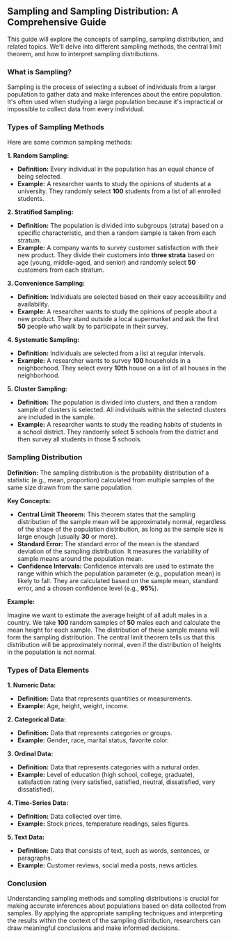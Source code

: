## Sampling and Sampling Distribution: A Comprehensive Guide

This guide will explore the concepts of sampling, sampling distribution, and related topics. We'll delve into different sampling methods, the central limit theorem, and how to interpret sampling distributions.

### What is Sampling?

Sampling is the process of selecting a subset of individuals from a larger population to gather data and make inferences about the entire population. It's often used when studying a large population because it's impractical or impossible to collect data from every individual.

### Types of Sampling Methods

Here are some common sampling methods:

**1. Random Sampling:**

* **Definition:** Every individual in the population has an equal chance of being selected.
* **Example:**  A researcher wants to study the opinions of students at a university. They randomly select **100** students from a list of all enrolled students.

**2. Stratified Sampling:**

* **Definition:** The population is divided into subgroups (strata) based on a specific characteristic, and then a random sample is taken from each stratum.
* **Example:** A company wants to survey customer satisfaction with their new product. They divide their customers into **three strata** based on age (young, middle-aged, and senior) and randomly select **50** customers from each stratum.

**3. Convenience Sampling:**

* **Definition:** Individuals are selected based on their easy accessibility and availability.
* **Example:** A researcher wants to study the opinions of people about a new product. They stand outside a local supermarket and ask the first **50** people who walk by to participate in their survey.

**4. Systematic Sampling:**

* **Definition:** Individuals are selected from a list at regular intervals.
* **Example:** A researcher wants to survey **100** households in a neighborhood. They select every **10th** house on a list of all houses in the neighborhood.

**5. Cluster Sampling:**

* **Definition:** The population is divided into clusters, and then a random sample of clusters is selected. All individuals within the selected clusters are included in the sample.
* **Example:** A researcher wants to study the reading habits of students in a school district. They randomly select **5** schools from the district and then survey all students in those **5** schools.

### Sampling Distribution

**Definition:** The sampling distribution is the probability distribution of a statistic (e.g., mean, proportion) calculated from multiple samples of the same size drawn from the same population.

**Key Concepts:**

* **Central Limit Theorem:** This theorem states that the sampling distribution of the sample mean will be approximately normal, regardless of the shape of the population distribution, as long as the sample size is large enough (usually **30** or more).
* **Standard Error:** The standard error of the mean is the standard deviation of the sampling distribution. It measures the variability of sample means around the population mean.
* **Confidence Intervals:** Confidence intervals are used to estimate the range within which the population parameter (e.g., population mean) is likely to fall. They are calculated based on the sample mean, standard error, and a chosen confidence level (e.g., **95%**).

**Example:**

Imagine we want to estimate the average height of all adult males in a country. We take **100** random samples of **50** males each and calculate the mean height for each sample. The distribution of these sample means will form the sampling distribution. The central limit theorem tells us that this distribution will be approximately normal, even if the distribution of heights in the population is not normal.

### Types of Data Elements

**1. Numeric Data:**

* **Definition:** Data that represents quantities or measurements.
* **Example:** Age, height, weight, income.

**2. Categorical Data:**

* **Definition:** Data that represents categories or groups.
* **Example:** Gender, race, marital status, favorite color.

**3. Ordinal Data:**

* **Definition:** Data that represents categories with a natural order.
* **Example:**  Level of education (high school, college, graduate), satisfaction rating (very satisfied, satisfied, neutral, dissatisfied, very dissatisfied).

**4. Time-Series Data:**

* **Definition:** Data collected over time.
* **Example:** Stock prices, temperature readings, sales figures.

**5. Text Data:**

* **Definition:** Data that consists of text, such as words, sentences, or paragraphs.
* **Example:** Customer reviews, social media posts, news articles.

### Conclusion

Understanding sampling methods and sampling distributions is crucial for making accurate inferences about populations based on data collected from samples. By applying the appropriate sampling techniques and interpreting the results within the context of the sampling distribution, researchers can draw meaningful conclusions and make informed decisions. 
